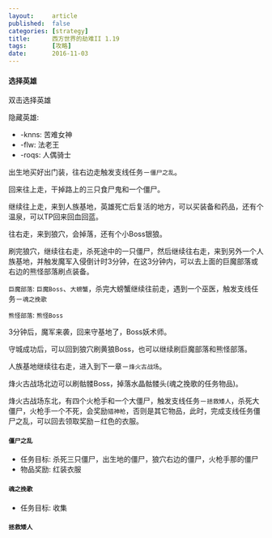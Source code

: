 ```yaml
---
layout:     article
published:  false
categories: [strategy]
title:      西方世界的劫难II 1.19
tags:       [攻略]
date:       2016-11-03
---
```


#### 选择英雄

双击选择英雄

隐藏英雄:

* -knns: 苦难女神
* -flw: 法老王
* -roqs: 人偶骑士

出生地买好出门装，往右边走触发支线任务－`僵尸之乱`。

回来往上走，干掉路上的三只食尸鬼和一个僵尸。

继续往上走，来到人族基地，英雄死亡后复活的地方，可以买装备和药品，还有个温泉，可以TP回来回血回蓝。

往右走，来到狼穴，会掉落，还有个小Boss银狼。

刷完狼穴，继续往右走，杀死途中的一只僵尸，然后继续往右走，来到另外一个人族基地，并触发魔军入侵倒计时3分钟，在这3分钟内，可以去上面的巨魔部落或右边的熊怪部落刷点装备。

`巨魔部落`: `巨魔Boss`、`大螃蟹`，杀完大螃蟹继续往前走，遇到一个巫医，触发支线任务－`魂之挽歌`

`熊怪部落`: `熊怪Boss`

3分钟后，魔军来袭，回来守基地了，Boss妖术师。

守城成功后，可以回到狼穴刷黄狼Boss，也可以继续刷巨魔部落和熊怪部落。

人族基地继续往右走，进入到下一章－`烽火古战场`。

烽火古战场北边可以刷骷髅Boss，掉落水晶骷髅头(魂之挽歌的任务物品)。

烽火古战场东北，有四个火枪手和一个大僵尸，触发支线任务－`拯救矮人`，杀死大僵尸，火枪手一个不死，会奖励`猎神枪`，否则是其它物品，此时，完成支线任务僵尸之乱，可以回去领取奖励－红色的衣服。

#### `僵尸之乱`

* 任务目标: 杀死三只僵尸，出生地的僵尸，狼穴右边的僵尸，火枪手那的僵尸
* 物品奖励: 红装衣服

#### `魂之挽歌`

* 任务目标: 收集

#### `拯救矮人`
